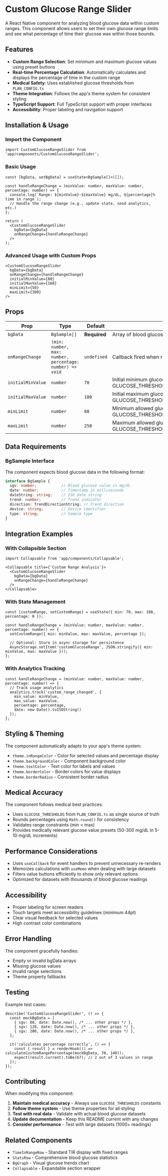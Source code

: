 # Custom Glucose Range Slider

A React Native component for analyzing blood glucose data within custom ranges. This component allows users to set their own glucose range limits and see what percentage of time their glucose was within those bounds.

## Features

- **Custom Range Selection**: Set minimum and maximum glucose values using preset buttons
- **Real-time Percentage Calculation**: Automatically calculates and displays the percentage of time in the custom range
- **Medical Safety**: Uses established glucose thresholds from `PLAN_CONFIG.ts`
- **Theme Integration**: Follows the app's theme system for consistent styling
- **TypeScript Support**: Full TypeScript support with proper interfaces
- **Accessibility**: Proper labeling and navigation support

## Installation & Usage

### Import the Component

```tsx
import CustomGlucoseRangeSlider from 'app/components/CustomGlucoseRangeSlider';
```

### Basic Usage

```tsx
const [bgData, setBgData] = useState<BgSample[]>([]);

const handleRangeChange = (minValue: number, maxValue: number, percentage: number) => {
  console.log(`Range: ${minValue}-${maxValue} mg/dL, ${percentage}% time in range`);
  // Handle the range change (e.g., update state, send analytics, etc.)
};

return (
  <CustomGlucoseRangeSlider
    bgData={bgData}
    onRangeChange={handleRangeChange}
  />
);
```

### Advanced Usage with Custom Props

```tsx
<CustomGlucoseRangeSlider
  bgData={bgData}
  onRangeChange={handleRangeChange}
  initialMinValue={80}
  initialMaxValue={160}
  minLimit={50}
  maxLimit={300}
/>
```

## Props

| Prop | Type | Default | Description |
|------|------|---------|-------------|
| `bgData` | `BgSample[]` | **Required** | Array of blood glucose samples |
| `onRangeChange` | `(min: number, max: number, percentage: number) => void` | `undefined` | Callback fired when range values change |
| `initialMinValue` | `number` | `70` | Initial minimum glucose value (from GLUCOSE_THRESHOLDS.TARGET_RANGE.STANDARD.min) |
| `initialMaxValue` | `number` | `180` | Initial maximum glucose value (from GLUCOSE_THRESHOLDS.HYPER) |
| `minLimit` | `number` | `60` | Minimum allowed glucose value (from GLUCOSE_THRESHOLDS.SEVERE_HYPO) |
| `maxLimit` | `number` | `250` | Maximum allowed glucose value (from GLUCOSE_THRESHOLDS.SEVERE_HYPER) |

## Data Requirements

### BgSample Interface

The component expects blood glucose data in the following format:

```typescript
interface BgSample {
  sgv: number;           // Blood glucose value in mg/dL
  date: number;          // Timestamp in milliseconds  
  dateString: string;    // ISO date string
  trend: number;         // Trend indicator
  direction: TrendDirectionString; // Trend direction
  device: string;        // Device identifier
  type: string;          // Sample type
}
```

## Integration Examples

### With Collapsible Section

```tsx
import Collapsable from 'app/components/Collapsable';

<Collapsable title={'Custom Range Analysis'}>
  <CustomGlucoseRangeSlider
    bgData={bgData}
    onRangeChange={handleRangeChange}
  />
</Collapsable>
```

### With State Management

```tsx
const [customRange, setCustomRange] = useState({ min: 70, max: 180, percentage: 0 });

const handleRangeChange = (minValue: number, maxValue: number, percentage: number) => {
  setCustomRange({ min: minValue, max: maxValue, percentage });
  
  // Optional: Store in async storage for persistence
  AsyncStorage.setItem('customGlucoseRange', JSON.stringify({ min: minValue, max: maxValue }));
};
```

### With Analytics Tracking

```tsx
const handleRangeChange = (minValue: number, maxValue: number, percentage: number) => {
  // Track usage analytics
  analytics.track('custom_range_changed', {
    min_value: minValue,
    max_value: maxValue,
    percentage: percentage,
    date: new Date().toISOString()
  });
};
```

## Styling & Theming

The component automatically adapts to your app's theme system:

- `theme.inRangeColor` - Color for selected values and percentage display
- `theme.backgroundColor` - Component background color
- `theme.textColor` - Text color for labels and values
- `theme.borderColor` - Border colors for value displays
- `theme.borderRadius` - Consistent border radius

## Medical Accuracy

The component follows medical best practices:

- Uses `GLUCOSE_THRESHOLDS` from `PLAN_CONFIG.ts` as single source of truth
- Rounds percentages using `Math.round()` for consistency
- Validates range constraints (min < max)
- Provides medically relevant glucose value presets (50-300 mg/dL in 5-10 mg/dL increments)

## Performance Considerations

- Uses `useCallback` for event handlers to prevent unnecessary re-renders
- Memoizes calculations with `useMemo` when dealing with large datasets
- Filters value buttons efficiently to show only relevant options
- Optimized for datasets with thousands of blood glucose readings

## Accessibility

- Proper labeling for screen readers
- Touch targets meet accessibility guidelines (minimum 44pt)
- Clear visual feedback for selected values
- High contrast color combinations

## Error Handling

The component gracefully handles:
- Empty or invalid bgData arrays
- Missing glucose values
- Invalid range selections
- Theme property fallbacks

## Testing

Example test cases:

```tsx
describe('CustomGlucoseRangeSlider', () => {
  const mockBgData = [
    { sgv: 80, date: Date.now(), /* ... other props */ },
    { sgv: 120, date: Date.now(), /* ... other props */ },
    { sgv: 200, date: Date.now(), /* ... other props */ },
  ];

  it('calculates percentage correctly', () => {
    const { result } = renderHook(() => calculateCustomRangePercentage(mockBgData, 70, 140));
    expect(result.current).toBe(67); // 2 out of 3 values in range
  });
});
```

## Contributing

When modifying this component:

1. **Maintain medical accuracy** - Always use `GLUCOSE_THRESHOLDS` constants
2. **Follow theme system** - Use theme properties for all styling
3. **Test with real data** - Validate with actual blood glucose datasets
4. **Update documentation** - Keep this README current with any changes
5. **Consider performance** - Test with large datasets (1000+ readings)

## Related Components

- `TimeInRangeRow` - Standard TIR display with fixed ranges
- `StatsRow` - Comprehensive blood glucose statistics
- `BgGraph` - Visual glucose trends chart
- `Collapsable` - Expandable section wrapper
